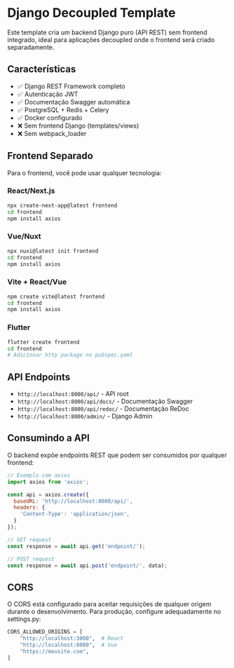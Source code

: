 # Django Decoupled Template

Este template cria um backend Django puro (API REST) sem frontend integrado, ideal para aplicações decoupled onde o frontend será criado separadamente.

## Características

- ✅ Django REST Framework completo
- ✅ Autenticação JWT
- ✅ Documentação Swagger automática
- ✅ PostgreSQL + Redis + Celery
- ✅ Docker configurado
- ❌ Sem frontend Django (templates/views)
- ❌ Sem webpack_loader

## Frontend Separado

Para o frontend, você pode usar qualquer tecnologia:

### React/Next.js
```bash
npx create-next-app@latest frontend
cd frontend
npm install axios
```

### Vue/Nuxt
```bash
npx nuxi@latest init frontend
cd frontend
npm install axios
```

### Vite + React/Vue
```bash
npm create vite@latest frontend
cd frontend
npm install axios
```

### Flutter
```bash
flutter create frontend
cd frontend
# Adicionar http package no pubspec.yaml
```

## API Endpoints

- `http://localhost:8000/api/` - API root
- `http://localhost:8000/api/docs/` - Documentação Swagger
- `http://localhost:8000/api/redoc/` - Documentação ReDoc
- `http://localhost:8000/admin/` - Django Admin

## Consumindo a API

O backend expõe endpoints REST que podem ser consumidos por qualquer frontend:

```javascript
// Exemplo com axios
import axios from 'axios';

const api = axios.create({
  baseURL: 'http://localhost:8000/api/',
  headers: {
    'Content-Type': 'application/json',
  }
});

// GET request
const response = await api.get('endpoint/');

// POST request
const response = await api.post('endpoint/', data);
```

## CORS

O CORS está configurado para aceitar requisições de qualquer origem durante o desenvolvimento. Para produção, configure adequadamente no settings.py:

```python
CORS_ALLOWED_ORIGINS = [
    "http://localhost:3000",  # React
    "http://localhost:8080",  # Vue
    "https://meusite.com",
]
```
